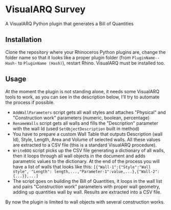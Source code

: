 # VisualARQ Survey
A VisualARQ Python plugin that generates a Bill of Quantities
## Installation
Clone the repository where your Rhinoceros Python plugins are, change the folder name so that it looks like a proper plugin folder (from `PluginName--Hash-` to `PluginName (Hash)`), restart Rhino. VisualARQ must be installed too.
## Usage
At the moment the plugin is not standing alone, it needs some VisualARQ tools to work, as you can see in the description below, I'll try to automate the process if possible.

* `AddWallParameters` script gets all wall styles and attaches "Physical" and "Construction work" parameters (numeric, boolean, percentage)
* `RenameWalls` script gets all walls and fills the "Description" parameter with the wall Id (used `SetObjectDescription` built in method)
* You have to prepare a custom Wall Table that outputs Description (wall Id), Style, Length, Area and Volume of selected walls. All these values are extracted to a CSV file (this is a standard VisualARQ procedure).
* `WriteBOQ` script picks up the CSV file generating a dictionary of all walls, then it loops through all wall objects in the document and adds parametric values to the dictionary. At the end of the process you will have a list of walls that looks like this: `[{"Wall-1":{"Style":"Wall style", "Length": length,...,"Parameter-1":value,...},{"Wall-2":{...}},...]`
* The script goes on building the Bill of Quantities, it loops in the wall list and pairs "Construction work" parameters with proper wall geometry, adding up quantities wall by wall. Results are extracted into a CSV file.

By now the plugin is limited to wall objects with several construction works.